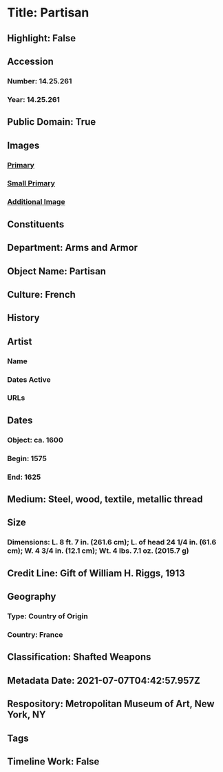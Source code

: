 # Title: Partisan
## Highlight: False
## Accession
### Number: 14.25.261
### Year: 14.25.261
## Public Domain: True
## Images
### [Primary](https://images.metmuseum.org/CRDImages/aa/original/14.25.261_002jan2015.jpg)
### [Small Primary](https://images.metmuseum.org/CRDImages/aa/web-large/14.25.261_002jan2015.jpg)
### [Additional Image](https://images.metmuseum.org/CRDImages/aa/original/14.25.261_003jan2015.jpg)
## Constituents
## Department: Arms and Armor
## Object Name: Partisan
## Culture: French
## History
## Artist
### Name
### Dates Active
### URLs
## Dates
### Object: ca. 1600
### Begin: 1575
### End: 1625
## Medium: Steel, wood, textile, metallic thread
## Size
### Dimensions: L. 8 ft. 7 in. (261.6 cm); L. of head 24 1/4 in. (61.6 cm); W. 4 3/4 in. (12.1 cm); Wt. 4 lbs. 7.1 oz. (2015.7 g)
## Credit Line: Gift of William H. Riggs, 1913
## Geography
### Type: Country of Origin
### Country: France
## Classification: Shafted Weapons
## Metadata Date: 2021-07-07T04:42:57.957Z
## Respository: Metropolitan Museum of Art, New York, NY
## Tags
## Timeline Work: False